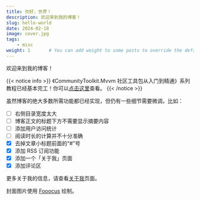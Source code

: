 ```yaml
---
title: 你好，世界！
description: 欢迎来到我的博客！
slug: hello-world
date: 2024-02-18
image: cover.jpg
tags:
    - misc
weight: 1       # You can add weight to some posts to override the default sorting (date descending)
---
```


欢迎来到我的博客！

{{< notice info >}}
《CommunityToolkit.Mvvm 社区工具包从入门到精通》系列教程已经基本完工！你可以[点击这里](https://mvvm.coldwind.top/)查看。
{{< /notice >}}

虽然博客的绝大多数所需功能都已经实现，但仍有一些细节需要微调，比如：

- [ ] 右侧目录宽度太大
- [ ] 博客正文的标题下方不需要显示摘要内容
- [ ] 添加用户访问统计
- [ ] 阅读时长的计算并不十分准确
- [x] 去掉文章小标题前面的“#”号
- [x] 添加 RSS 订阅功能
- [x] 添加一个「关于我」页面
- [x] 添加评论区

更多关于我的信息，请查看[关于我](/about)页面。

封面图片使用 [Fooocus](https://github.com/lllyasviel/Fooocus) 绘制。